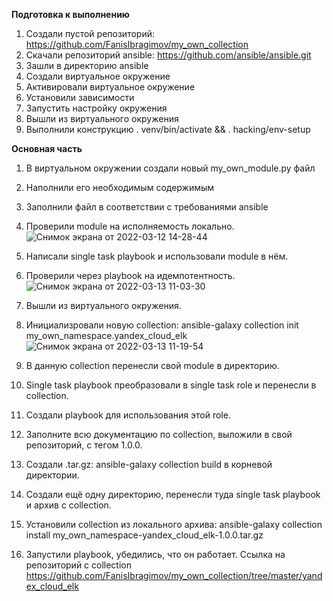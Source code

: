 **Подготовка к выполнению**   
1. Создали пустой репозиторий: https://github.com/FanisIbragimov/my_own_collection    
2. Скачали репозиторий ansible: https://github.com/ansible/ansible.git    
3. Зашли в директорию ansible    
4. Создали виртуальное окружение    
5. Активировали виртуальное окружение    
6. Установили зависимости    
7. Запустить настройку окружения    
8. Вышли из виртуального окружения   
9. Выполнили конструкцию . venv/bin/activate && . hacking/env-setup 
    
**Основная часть**   
1. В виртуальном окружении создали новый my_own_module.py файл
2. Наполнили его необходимым содержимым   
3. Заполнили файл в соответствии с требованиями ansible   
4. Проверили module на исполняемость локально.   
![Снимок экрана от 2022-03-12 14-28-44](https://user-images.githubusercontent.com/87299405/158014421-2d9ac99d-cea3-4b0a-9dd5-7c06c3111ee9.png)
    
5. Напиcали single task playbook и использовали module в нём.   
6. Проверили через playbook на идемпотентность.   
![Снимок экрана от 2022-03-13 11-03-30](https://user-images.githubusercontent.com/87299405/158049100-ba87291f-253b-4446-87b7-d8fa89da9650.png)
    
7. Вышли из виртуального окружения.   
8. Инициализровали новую collection: ansible-galaxy collection init my_own_namespace.yandex_cloud_elk   
![Снимок экрана от 2022-03-13 11-19-54](https://user-images.githubusercontent.com/87299405/158049626-3e4c89f0-ace3-462a-8ae1-50a7cad7aaef.png)
   
9. В данную collection перенесли свой module в директорию.   
10. Single task playbook преобразовали в single task role и перенесли в collection.    
11. Создали playbook для использования этой role.   
12. Заполните всю документацию по collection, выложили в свой репозиторий, с тегом 1.0.0.   
13. Создали .tar.gz: ansible-galaxy collection build в корневой директории.   
14. Создали ещё одну директорию, перенесли туда single task playbook и архив c collection.   
15. Установили collection из локального архива: ansible-galaxy collection install my_own_namespace-yandex_cloud_elk-1.0.0.tar.gz
16. Запустили playbook, убедились, что он работает.
Ссылка на репозиторий с collection https://github.com/FanisIbragimov/my_own_collection/tree/master/yandex_cloud_elk
